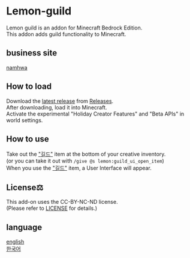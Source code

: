 # Lemon-guild

Lemon guild is an addon for Minecraft Bedrock Edition.<br>
This addon adds guild functionality to Minecraft.<br>

## business site

[namhwa](https://www.namhwa.kr)

## How to load

Download the [latest release](https://github.com/lemon7679/Lemon-guild/releases/latest) from [Releases](https://github.com/lemon7679/Lemon-guild/releases).<br>
After downloading, load it into Minecraft.<br>
Activate the experimental "Holiday Creator Features" and "Beta APIs" in world settings.<br>

## How to use

Take out the ["길드"](./items/guild_ui_open_item.json) item at the bottom of your creative inventory.<br>
(or you can take it out with ```/give @s lemon:guild_ui_open_item```)<br>
When you use the ["길드"](./items/guild_ui_open_item.json) item, a User Interface will appear.<br>

## License⚖

This add-on uses the CC-BY-NC-ND license.<br>
(Please refer to [LICENSE](./LICENSE) for details.)<br>

## language

[english](./README.md)<br>
[한국어](<./README(kr).md>)<br>
